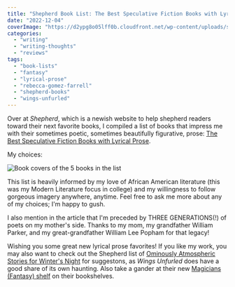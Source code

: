 ```yaml
---
title: "Shepherd Book List: The Best Speculative Fiction Books with Lyrical Prose"
date: "2022-12-04"
coverImage: "https://d2ypg8o05lff0b.cloudfront.net/wp-content/uploads/sites/3/2022/12/04013707/ShepherdBookList.jpg"
categories:
  - "writing"
  - "writing-thoughts"
  - "reviews"
tags:
  - "book-lists"
  - "fantasy"
  - "lyrical-prose"
  - "rebecca-gomez-farrell"
  - "shepherd-books"
  - "wings-unfurled"
---
```


Over at _Shepherd_, which is a newish website to help shepherd readers toward their next favorite books, I compiled a list of books that impress me with their sometimes poetic, sometimes beautifully figurative, prose: [The Best Speculative Fiction Books with Lyrical Prose](https://shepherd.com/best-books/speculative-fiction-with-lyrical-prose).

My choices:

![Book covers of the 5 books in the list](https://d2ypg8o05lff0b.cloudfront.net/wp-content/uploads/sites/3/2022/12/04013707/ShepherdBookList.jpg)

This list is heavily informed by my love of African American literature (this was my Modern Literature focus in college) and my willingness to follow gorgeous imagery anywhere, anytime. Feel free to ask me more about any of my choices; I'm happy to gush.

I also mention in the article that I'm preceded by THREE GENERATIONS(!) of poets on my mother's side. Thanks to my mom, my grandfather William Parker, and my great-grandfather William Lee Popham for that legacy!

Wishing you some great new lyrical prose favorites! If you like my work, you may also want to check out the Shepherd list of [Ominously Atmospheric Stories for Winter's Night](https://shepherd.com/best-books/ominously-atmospheric-stories-for-a-winters-night) for suggestons, as _Wings Unfurled_ does have a good share of its own haunting. Also take a gander at their new [Magicians (Fantasy) shelf](https://shepherd.com/bookshelf/magic-supernatural) on their bookshelves.
